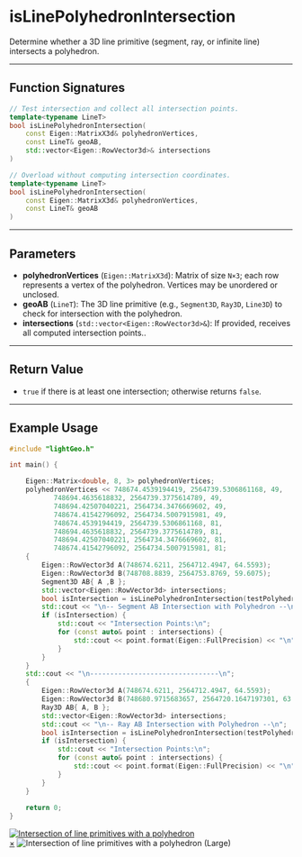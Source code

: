 # **isLinePolyhedronIntersection**

Determine whether a 3D line primitive (segment, ray, or infinite line) intersects a polyhedron.

---

## **Function Signatures**
```cpp
// Test intersection and collect all intersection points.
template<typename LineT>
bool isLinePolyhedronIntersection(
    const Eigen::MatrixX3d& polyhedronVertices,
    const LineT& geoAB,
    std::vector<Eigen::RowVector3d>& intersections
)

// Overload without computing intersection coordinates.
template<typename LineT>
bool isLinePolyhedronIntersection(
    const Eigen::MatrixX3d& polyhedronVertices,
    const LineT& geoAB
)
```

---

## **Parameters**
- **polyhedronVertices** (`Eigen::MatrixX3d`): 
  Matrix of size `N×3`; each row represents a vertex of the polyhedron. Vertices may be unordered or unclosed.
- **geoAB** (`LineT`):
  The 3D line primitive (e.g., `Segment3D`, `Ray3D`, `Line3D`) to check for intersection with the polyhedron.
- **intersections** (`std::vector<Eigen::RowVector3d>&`):
  If provided, receives all computed intersection points..

---

## **Return Value**
  - `true` if there is at least one intersection; otherwise returns `false`.

---

## **Example Usage**

```cpp
#include "lightGeo.h"

int main() {

    Eigen::Matrix<double, 8, 3> polyhedronVertices;
    polyhedronVertices << 748674.4539194419, 2564739.5306861168, 49,
           748694.4635618832, 2564739.3775614789, 49,
           748694.42507040221, 2564734.3476669602, 49,
           748674.41542796092, 2564734.5007915981, 49,
           748674.4539194419, 2564739.5306861168, 81,
           748694.4635618832, 2564739.3775614789, 81,
           748694.42507040221, 2564734.3476669602, 81,
           748674.41542796092, 2564734.5007915981, 81;
    {
        Eigen::RowVector3d A(748674.6211, 2564712.4947, 64.5593);
        Eigen::RowVector3d B(748708.8839, 2564753.8769, 59.6075);
        Segment3D AB{ A ,B };
        std::vector<Eigen::RowVector3d> intersections;
        bool isIntersection = isLinePolyhedronIntersection(testPolyhedron, AB, intersections);
        std::cout << "\n-- Segment AB Intersection with Polyhedron --\n";
        if (isIntersection) {
            std::cout << "Intersection Points:\n";
            for (const auto& point : intersections) {
                std::cout << point.format(Eigen::FullPrecision) << "\n";
            }
        }
    }
    std::cout << "\n--------------------------------\n";
    {
        Eigen::RowVector3d A(748674.6211, 2564712.4947, 64.5593);
        Eigen::RowVector3d B(748680.9715683657, 2564720.1647197301, 63.641504336681471);
        Ray3D AB{ A, B };
        std::vector<Eigen::RowVector3d> intersections;
        std::cout << "\n-- Ray AB Intersection with Polyhedron --\n";
        bool isIntersection = isLinePolyhedronIntersection(testPolyhedron, AB, intersections);
        if (isIntersection) {
            std::cout << "Intersection Points:\n";
            for (const auto& point : intersections) {
                std::cout << point.format(Eigen::FullPrecision) << "\n";
            }
        }
    }
    
    return 0;
}
```

<a id="close-lightbox" style="display: none;"></a>
<div class="single-img-container">
    <a href="#lightbox-single" class="lightbox-trigger">
        <img src="../fig/isLinePolyhedronIntersection.png" 
             alt="Intersection of line primitives with a polyhedron"> 
    </a>
</div>

<div id="lightbox-single" class="lightbox">
    <a href="#close-lightbox" class="lightbox-close">&times;</a>
    <img src="../fig/isLinePolyhedronIntersection.png" alt="Intersection of line primitives with a polyhedron (Large)">
</div>